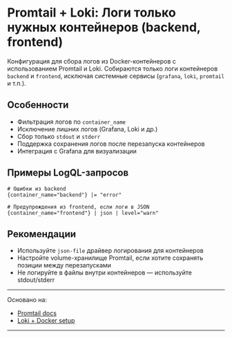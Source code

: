 # Promtail + Loki: Логи только нужных контейнеров (backend, frontend)

Конфигурация для сбора логов из Docker-контейнеров с использованием Promtail и Loki.
Собираются только логи контейнеров `backend` и `frontend`, исключая системные сервисы (`grafana`, `loki`, `promtail` и т.п.).

## Особенности

- Фильтрация логов по `container_name`
- Исключение лишних логов (Grafana, Loki и др.)
- Сбор только `stdout` и `stderr`
- Поддержка сохранения логов после перезапуска контейнеров
- Интеграция с Grafana для визуализации

## Примеры LogQL-запросов

```logql
# Ошибки из backend
{container_name="backend"} |= "error"

# Предупреждения из frontend, если логи в JSON
{container_name="frontend"} | json | level="warn"
```

## Рекомендации

- Используйте `json-file` драйвер логирования для контейнеров
- Настройте volume-хранилище Promtail, если хотите сохранять позиции между перезапусками
- Не логируйте в файлы внутри контейнеров — используйте stdout/stderr

---

 Основано на:

- [Promtail docs](https://grafana.com/docs/loki/latest/clients/promtail/)
- [Loki + Docker setup](https://grafana.com/docs/loki/latest/)

---
